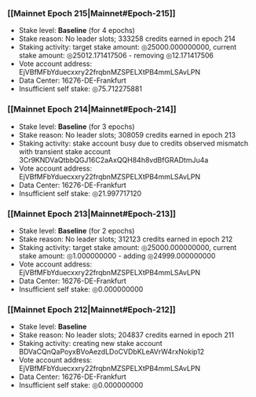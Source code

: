 ### [[Mainnet Epoch 215|Mainnet#Epoch-215]]
* Stake level: **Baseline** (for 4 epochs)
* Stake reason: No leader slots; 333258 credits earned in epoch 214
* Staking activity: target stake amount: ◎25000.000000000, current stake amount: ◎25012.171417506 - removing ◎12.171417506
* Vote account address: EjVBfMFbYduecxxry22frqbnMZSPELXtPB4mmLSAvLPN
* Data Center: 16276-DE-Frankfurt
* Insufficient self stake: ◎75.712275881
### [[Mainnet Epoch 214|Mainnet#Epoch-214]]
* Stake level: **Baseline** (for 3 epochs)
* Stake reason: No leader slots; 308059 credits earned in epoch 213
* Staking activity: stake account busy due to credits observed mismatch with transient stake account 3Cr9KNDVaQtbbQGJ16C2aAxQQH84h8vdBfGRADtmJu4a
* Vote account address: EjVBfMFbYduecxxry22frqbnMZSPELXtPB4mmLSAvLPN
* Data Center: 16276-DE-Frankfurt
* Insufficient self stake: ◎21.997717120
### [[Mainnet Epoch 213|Mainnet#Epoch-213]]
* Stake level: **Baseline** (for 2 epochs)
* Stake reason: No leader slots; 312123 credits earned in epoch 212
* Staking activity: target stake amount: ◎25000.000000000, current stake amount: ◎1.000000000 - adding ◎24999.000000000
* Vote account address: EjVBfMFbYduecxxry22frqbnMZSPELXtPB4mmLSAvLPN
* Data Center: 16276-DE-Frankfurt
* Insufficient self stake: ◎0.000000000
### [[Mainnet Epoch 212|Mainnet#Epoch-212]]
* Stake level: **Baseline**
* Stake reason: No leader slots; 204837 credits earned in epoch 211
* Staking activity: creating new stake account BDVaCQnQaPoyxBVoAezdLDoCVDbKLeAVrW4rxNokip12
* Vote account address: EjVBfMFbYduecxxry22frqbnMZSPELXtPB4mmLSAvLPN
* Data Center: 16276-DE-Frankfurt
* Insufficient self stake: ◎0.000000000
